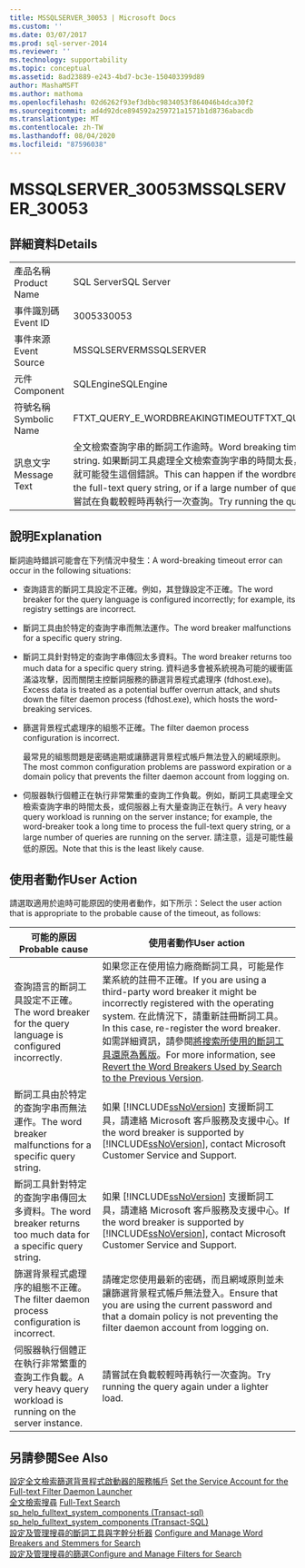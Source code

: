 ```yaml
---
title: MSSQLSERVER_30053 | Microsoft Docs
ms.custom: ''
ms.date: 03/07/2017
ms.prod: sql-server-2014
ms.reviewer: ''
ms.technology: supportability
ms.topic: conceptual
ms.assetid: 8ad23889-e243-4bd7-bc3e-150403399d89
author: MashaMSFT
ms.author: mathoma
ms.openlocfilehash: 02d6262f93ef3dbbc9834053f864046b4dca30f2
ms.sourcegitcommit: ad4d92dce894592a259721a1571b1d8736abacdb
ms.translationtype: MT
ms.contentlocale: zh-TW
ms.lasthandoff: 08/04/2020
ms.locfileid: "87596038"
---
```

# <a name="mssqlserver_30053"></a><span data-ttu-id="ba567-102">MSSQLSERVER_30053</span><span class="sxs-lookup"><span data-stu-id="ba567-102">MSSQLSERVER_30053</span></span>
    
## <a name="details"></a><span data-ttu-id="ba567-103">詳細資料</span><span class="sxs-lookup"><span data-stu-id="ba567-103">Details</span></span>  
  
|||  
|-|-|  
|<span data-ttu-id="ba567-104">產品名稱</span><span class="sxs-lookup"><span data-stu-id="ba567-104">Product Name</span></span>|<span data-ttu-id="ba567-105">SQL Server</span><span class="sxs-lookup"><span data-stu-id="ba567-105">SQL Server</span></span>|  
|<span data-ttu-id="ba567-106">事件識別碼</span><span class="sxs-lookup"><span data-stu-id="ba567-106">Event ID</span></span>|<span data-ttu-id="ba567-107">30053</span><span class="sxs-lookup"><span data-stu-id="ba567-107">30053</span></span>|  
|<span data-ttu-id="ba567-108">事件來源</span><span class="sxs-lookup"><span data-stu-id="ba567-108">Event Source</span></span>|<span data-ttu-id="ba567-109">MSSQLSERVER</span><span class="sxs-lookup"><span data-stu-id="ba567-109">MSSQLSERVER</span></span>|  
|<span data-ttu-id="ba567-110">元件</span><span class="sxs-lookup"><span data-stu-id="ba567-110">Component</span></span>|<span data-ttu-id="ba567-111">SQLEngine</span><span class="sxs-lookup"><span data-stu-id="ba567-111">SQLEngine</span></span>|  
|<span data-ttu-id="ba567-112">符號名稱</span><span class="sxs-lookup"><span data-stu-id="ba567-112">Symbolic Name</span></span>|<span data-ttu-id="ba567-113">FTXT_QUERY_E_WORDBREAKINGTIMEOUT</span><span class="sxs-lookup"><span data-stu-id="ba567-113">FTXT_QUERY_E_WORDBREAKINGTIMEOUT</span></span>|  
|<span data-ttu-id="ba567-114">訊息文字</span><span class="sxs-lookup"><span data-stu-id="ba567-114">Message Text</span></span>|<span data-ttu-id="ba567-115">全文檢索查詢字串的斷詞工作逾時。</span><span class="sxs-lookup"><span data-stu-id="ba567-115">Word breaking timed out for the full-text query string.</span></span> <span data-ttu-id="ba567-116">如果斷詞工具處理全文檢索查詢字串的時間太長，或伺服器上有大量查詢正在執行，就可能發生這個錯誤。</span><span class="sxs-lookup"><span data-stu-id="ba567-116">This can happen if the wordbreaker took a long time to process the full-text query string, or if a large number of queries are running on the server.</span></span> <span data-ttu-id="ba567-117">請嘗試在負載較輕時再執行一次查詢。</span><span class="sxs-lookup"><span data-stu-id="ba567-117">Try running the query again under a lighter load.</span></span>|  
  
## <a name="explanation"></a><span data-ttu-id="ba567-118">說明</span><span class="sxs-lookup"><span data-stu-id="ba567-118">Explanation</span></span>  
 <span data-ttu-id="ba567-119">斷詞逾時錯誤可能會在下列情況中發生：</span><span class="sxs-lookup"><span data-stu-id="ba567-119">A word-breaking timeout error can occur in the following situations:</span></span>  
  
-   <span data-ttu-id="ba567-120">查詢語言的斷詞工具設定不正確。例如，其登錄設定不正確。</span><span class="sxs-lookup"><span data-stu-id="ba567-120">The word breaker for the query language is configured incorrectly; for example, its registry settings are incorrect.</span></span>  
  
-   <span data-ttu-id="ba567-121">斷詞工具由於特定的查詢字串而無法運作。</span><span class="sxs-lookup"><span data-stu-id="ba567-121">The word breaker malfunctions for a specific query string.</span></span>  
  
-   <span data-ttu-id="ba567-122">斷詞工具針對特定的查詢字串傳回太多資料。</span><span class="sxs-lookup"><span data-stu-id="ba567-122">The word breaker returns too much data for a specific query string.</span></span> <span data-ttu-id="ba567-123">資料過多會被系統視為可能的緩衝區滿溢攻擊，因而關閉主控斷詞服務的篩選背景程式處理序 (fdhost.exe)。</span><span class="sxs-lookup"><span data-stu-id="ba567-123">Excess data is treated as a potential buffer overrun attack, and shuts down the filter daemon process (fdhost.exe), which hosts the word-breaking services.</span></span>  
  
-   <span data-ttu-id="ba567-124">篩選背景程式處理序的組態不正確。</span><span class="sxs-lookup"><span data-stu-id="ba567-124">The filter daemon process configuration is incorrect.</span></span>  
  
     <span data-ttu-id="ba567-125">最常見的組態問題是密碼逾期或讓篩選背景程式帳戶無法登入的網域原則。</span><span class="sxs-lookup"><span data-stu-id="ba567-125">The most common configuration problems are password expiration or a domain policy that prevents the filter daemon account from logging on.</span></span>  
  
-   <span data-ttu-id="ba567-126">伺服器執行個體正在執行非常繁重的查詢工作負載。例如，斷詞工具處理全文檢索查詢字串的時間太長，或伺服器上有大量查詢正在執行。</span><span class="sxs-lookup"><span data-stu-id="ba567-126">A very heavy query workload is running on the server instance; for example, the word-breaker took a long time to process the full-text query string, or a large number of queries are running on the server.</span></span> <span data-ttu-id="ba567-127">請注意，這是可能性最低的原因。</span><span class="sxs-lookup"><span data-stu-id="ba567-127">Note that this is the least likely cause.</span></span>  
  
## <a name="user-action"></a><span data-ttu-id="ba567-128">使用者動作</span><span class="sxs-lookup"><span data-stu-id="ba567-128">User Action</span></span>  
 <span data-ttu-id="ba567-129">請選取適用於逾時可能原因的使用者動作，如下所示：</span><span class="sxs-lookup"><span data-stu-id="ba567-129">Select the user action that is appropriate to the probable cause of the timeout, as follows:</span></span>  
  
|<span data-ttu-id="ba567-130">可能的原因</span><span class="sxs-lookup"><span data-stu-id="ba567-130">Probable cause</span></span>|<span data-ttu-id="ba567-131">使用者動作</span><span class="sxs-lookup"><span data-stu-id="ba567-131">User action</span></span>|  
|--------------------|-----------------|  
|<span data-ttu-id="ba567-132">查詢語言的斷詞工具設定不正確。</span><span class="sxs-lookup"><span data-stu-id="ba567-132">The word breaker for the query language is configured incorrectly.</span></span>|<span data-ttu-id="ba567-133">如果您正在使用協力廠商斷詞工具，可能是作業系統的註冊不正確。</span><span class="sxs-lookup"><span data-stu-id="ba567-133">If you are using a third-party word breaker it might be incorrectly registered with the operating system.</span></span> <span data-ttu-id="ba567-134">在此情況下，請重新註冊斷詞工具。</span><span class="sxs-lookup"><span data-stu-id="ba567-134">In this case, re-register the word breaker.</span></span> <span data-ttu-id="ba567-135">如需詳細資訊，請參閱[將搜索所使用的斷詞工具還原為舊版](../search/revert-the-word-breakers-used-by-search-to-the-previous-version.md)。</span><span class="sxs-lookup"><span data-stu-id="ba567-135">For more information, see [Revert the Word Breakers Used by Search to the Previous Version](../search/revert-the-word-breakers-used-by-search-to-the-previous-version.md).</span></span>|  
|<span data-ttu-id="ba567-136">斷詞工具由於特定的查詢字串而無法運作。</span><span class="sxs-lookup"><span data-stu-id="ba567-136">The word breaker malfunctions for a specific query string.</span></span>|<span data-ttu-id="ba567-137">如果 [!INCLUDE[ssNoVersion](../../includes/ssnoversion-md.md)] 支援斷詞工具，請連絡 Microsoft 客戶服務及支援中心。</span><span class="sxs-lookup"><span data-stu-id="ba567-137">If the word breaker is supported by [!INCLUDE[ssNoVersion](../../includes/ssnoversion-md.md)], contact Microsoft Customer Service and Support.</span></span>|  
|<span data-ttu-id="ba567-138">斷詞工具針對特定的查詢字串傳回太多資料。</span><span class="sxs-lookup"><span data-stu-id="ba567-138">The word breaker returns too much data for a specific query string.</span></span>|<span data-ttu-id="ba567-139">如果 [!INCLUDE[ssNoVersion](../../includes/ssnoversion-md.md)] 支援斷詞工具，請連絡 Microsoft 客戶服務及支援中心。</span><span class="sxs-lookup"><span data-stu-id="ba567-139">If the word breaker is supported by [!INCLUDE[ssNoVersion](../../includes/ssnoversion-md.md)], contact Microsoft Customer Service and Support.</span></span>|  
|<span data-ttu-id="ba567-140">篩選背景程式處理序的組態不正確。</span><span class="sxs-lookup"><span data-stu-id="ba567-140">The filter daemon process configuration is incorrect.</span></span>|<span data-ttu-id="ba567-141">請確定您使用最新的密碼，而且網域原則並未讓篩選背景程式帳戶無法登入。</span><span class="sxs-lookup"><span data-stu-id="ba567-141">Ensure that you are using the current password and that a domain policy is not preventing the filter daemon account from logging on.</span></span>|  
|<span data-ttu-id="ba567-142">伺服器執行個體正在執行非常繁重的查詢工作負載。</span><span class="sxs-lookup"><span data-stu-id="ba567-142">A very heavy query workload is running on the server instance.</span></span>|<span data-ttu-id="ba567-143">請嘗試在負載較輕時再執行一次查詢。</span><span class="sxs-lookup"><span data-stu-id="ba567-143">Try running the query again under a lighter load.</span></span>|  
  
## <a name="see-also"></a><span data-ttu-id="ba567-144">另請參閱</span><span class="sxs-lookup"><span data-stu-id="ba567-144">See Also</span></span>  
 <span data-ttu-id="ba567-145">[設定全文檢索篩選背景程式啟動器的服務帳戶](../search/set-the-service-account-for-the-full-text-filter-daemon-launcher.md) </span><span class="sxs-lookup"><span data-stu-id="ba567-145">[Set the Service Account for the Full-text Filter Daemon Launcher](../search/set-the-service-account-for-the-full-text-filter-daemon-launcher.md) </span></span>  
 <span data-ttu-id="ba567-146">[全文檢索搜尋](../search/full-text-search.md) </span><span class="sxs-lookup"><span data-stu-id="ba567-146">[Full-Text Search](../search/full-text-search.md) </span></span>  
 <span data-ttu-id="ba567-147">[sp_help_fulltext_system_components &#40;Transact-sql&#41;](/sql/relational-databases/system-stored-procedures/sp-help-fulltext-system-components-transact-sql) </span><span class="sxs-lookup"><span data-stu-id="ba567-147">[sp_help_fulltext_system_components &#40;Transact-SQL&#41;](/sql/relational-databases/system-stored-procedures/sp-help-fulltext-system-components-transact-sql) </span></span>  
 <span data-ttu-id="ba567-148">[設定及管理搜尋的斷詞工具與字幹分析器](../search/configure-and-manage-word-breakers-and-stemmers-for-search.md) </span><span class="sxs-lookup"><span data-stu-id="ba567-148">[Configure and Manage Word Breakers and Stemmers for Search](../search/configure-and-manage-word-breakers-and-stemmers-for-search.md) </span></span>  
 [<span data-ttu-id="ba567-149">設定及管理搜尋的篩選</span><span class="sxs-lookup"><span data-stu-id="ba567-149">Configure and Manage Filters for Search</span></span>](../search/configure-and-manage-filters-for-search.md)  
  
  
